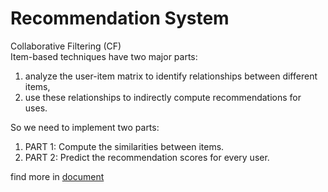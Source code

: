 # Recommendation System

Collaborative Filtering (CF)  
Item-based techniques have two major parts:
1. analyze the user-item matrix to identify relationships between different items, 
2. use these relationships to indirectly compute recommendations for uses.

So we need to implement two parts:  
1. PART 1: Compute the similarities between items.
1. PART 2: Predict the recommendation scores for every user. 

find more in [document](document.pdf)